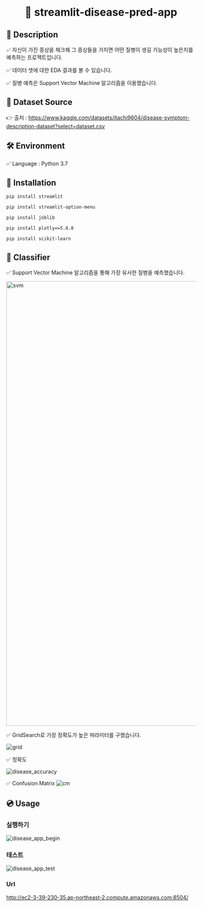 <h1 align="center"> 🙌 streamlit-disease-pred-app</h1>

## 📃 Description
✅ 자신이 가진 증상을 체크해 그 증상들을 가지면 어떤 질병이 생길 가능성이 높은지를 예측하는 프로젝트입니다.

✅ 데이터 셋에 대한 EDA 결과를 볼 수 있습니다.

✅ 질병 예측은 Support Vector Machine 알고리즘을 이용했습니다.
## 📘 Dataset Source

 👉 출처 : https://www.kaggle.com/datasets/itachi9604/disease-symptom-description-dataset?select=dataset.csv

##
## 🛠 Environment

✅ Language : Python 3.7

##
## 🔨 Installation

```
pip install streamlit
```

```
pip install streamlit-option-menu
```

```
pip install joblib
```

```
pip install plotly==5.8.0
```

```
pip install scikit-learn
```


## 💼 Classifier

✅ Support Vector Machine 알고리즘을 통해 가장 유사한 질병을 예측했습니다.

<img width="1179" alt="svm" src="https://user-images.githubusercontent.com/105832330/172291034-6aad1ee9-83a7-4958-a6c0-0a681fde9879.png">

✅ GridSearch로 가장 정확도가 높은 파라미터를 구했습니다.

![grid](https://user-images.githubusercontent.com/105832330/172301486-409e3555-74f5-4254-a609-e3a4beb729f3.PNG)

✅ 정확도  

![disease_accuracy](https://user-images.githubusercontent.com/105832330/172575747-0f45069b-a7f1-435a-8310-f4fb824ab448.JPG)

✅ Confusion Matrix
![cm](https://user-images.githubusercontent.com/105832330/172575896-8f23b23a-0c4a-49a3-bb49-144d488dc8bc.png)


## 💿 Usage

### 실행하기
![disease_app_begin](https://user-images.githubusercontent.com/105832330/172292448-651ddc49-7eac-4203-ab88-80b6c7c2e7e1.gif)


### 테스트
![disease_app_test](https://user-images.githubusercontent.com/105832330/172293800-74360634-5790-4bc0-b80a-e3e3bd5a9b05.gif)

### Url
http://ec2-3-39-230-35.ap-northeast-2.compute.amazonaws.com:8504/
